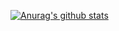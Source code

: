 [![Anurag's github stats](https://github-readme-stats.vercel.app/api?username=Eliteguo&show_icons=true&theme=tokyonight)](https://github.com/anuraghazra/github-readme-stats)

